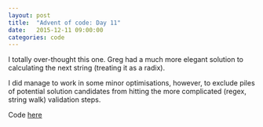 ```yaml
---
layout: post
title:  "Advent of code: Day 11"
date:   2015-12-11 09:00:00
categories: code 
---
```


I totally over-thought this one. Greg had a much more elegant solution to calculating the next string (treating it as a radix).

I did manage to work in some minor optimisations, however, to exclude piles of potential solution candidates from hitting the more complicated (regex, string walk) validation steps.

Code [here][code]

[day]: http://adventofcode.com/day/11
[code]: https://github.com/bildzeitung/adventofcode/tree/master/11
